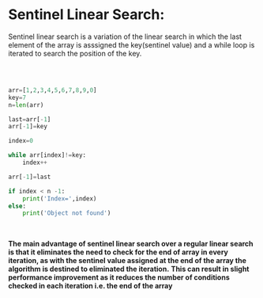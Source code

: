 
# Sentinel Linear Search:

Sentinel linear search is a variation of the linear search in which the last element of the array is asssigned
the key(sentinel value) and a while loop is iterated to search the position of the key.

<br>

```python

arr=[1,2,3,4,5,6,7,8,9,0]
key=7
n=len(arr)

last=arr[-1]
arr[-1]=key

index=0

while arr[index]!=key: 
    index++

arr[-1]=last

if index < n -1:
    print('Index=',index)
else:
    print('Object not found')

```

<br>

**The main advantage of sentinel linear search over a regular linear search is that it eliminates the need to check for the end of array in every iteration, as with the sentinel value assigned at the end of the array the algorithm is destined to eliminated the iteration.**
**This can result in slight performance improvement as it reduces the number of conditions checked in each iteration i.e. the end of the array**


